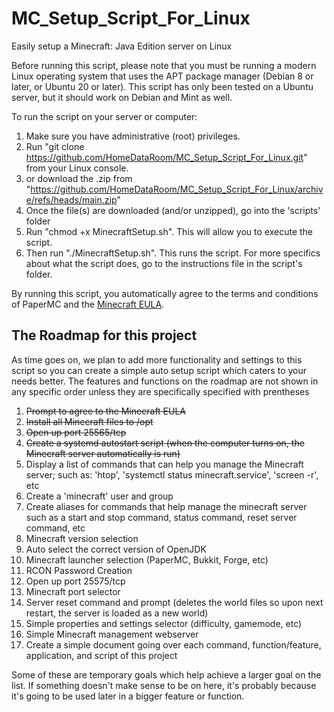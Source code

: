 # MC_Setup_Script_For_Linux
Easily setup a Minecraft: Java Edition server on Linux

Before running this script, please note that you must be running a modern Linux operating system that uses the APT package manager (Debian 8 or later, or Ubuntu 20 or later). This script has only been tested on a Ubuntu server, but it should work on Debian and Mint as well.

To run the script on your server or computer:

1. Make sure you have administrative (root) privileges.
2. Run "git clone https://github.com/HomeDataRoom/MC_Setup_Script_For_Linux.git" from your Linux console.
3. or download the .zip from "https://github.com/HomeDataRoom/MC_Setup_Script_For_Linux/archive/refs/heads/main.zip"
4. Once the file(s) are downloaded (and/or unzipped), go into the 'scripts' folder
5. Run "chmod +x MinecraftSetup.sh". This will allow you to execute the script.
6. Then run "./MinecraftSetup.sh". This runs the script.
For more specifics about what the script does, go to the instructions file in the script's folder.

By running this script, you automatically agree to the terms and conditions of PaperMC and the [Minecraft EULA](https://www.minecraft.net/eula).



## The Roadmap for this project 
As time goes on, we plan to add more functionality and settings to this script so you can create a simple auto setup script which caters to your needs better.
The features and functions on the roadmap are not shown in any specific order unless they are specifically specified with prentheses


1. ~~Prompt to agree to the Minecraft EULA~~ 
2. ~~Install all Minecraft files to /opt~~
3. ~~Open up port 25565/tcp~~
4. ~~Create a systemd autostart script (when the computer turns on, the Minecraft server automatically is run)~~
5. Display a list of commands that can help you manage the Minecraft server; such as: 'htop', 'systemctl status minecraft.service', 'screen -r', etc
6. Create a 'minecraft' user and group
7. Create aliases for commands that help manage the minecraft server such as a start and stop command, status command, reset server command, etc
8. Minecraft version selection 
9. Auto select the correct version of OpenJDK
10. Minecraft launcher selection (PaperMC, Bukkit, Forge, etc)
11. RCON Password Creation
12. Open up port 25575/tcp
13. Minecraft port selector
14. Server reset command and prompt (deletes the world files so upon next restart, the server is loaded as a new world)
15. Simple properties and settings selector (difficulty, gamemode, etc)
16. Simple Minecraft management webserver
17. Create a simple document going over each command, function/feature, application, and script of this project 

Some of these are temporary goals which help achieve a larger goal on the list. If something doesn't make sense to be on here, it's probably because it's going to be used later in a bigger feature or function.
